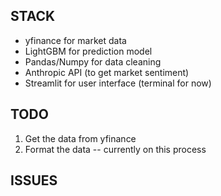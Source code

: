 ## STACK 

- yfinance for market data
- LightGBM for prediction model
- Pandas/Numpy for data cleaning
- Anthropic API (to get market sentiment)
- Streamlit for user interface (terminal for now)

## TODO

1. Get the data from yfinance
2. Format the data -- currently on this process


## ISSUES